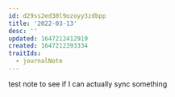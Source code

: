 ```yaml
---
id: d29ss2ed30l9ozoyy3zdbpp
title: '2022-03-13'
desc: ''
updated: 1647212412919
created: 1647212393334
traitIds:
  - journalNote
---
```

test note to see if I can actually sync something

